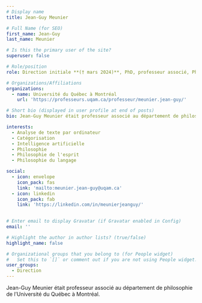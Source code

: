```yaml
---
# Display name
title: Jean-Guy Meunier

# Full Name (for SEO)
first_name: Jean-Guy
last_name: Meunier

# Is this the primary user of the site?
superuser: false

# Role/position
role: Direction initiale **(† mars 2024)**, PhD, professeur associé, Philosophie

# Organizations/Affiliations
organizations:
  - name: Université du Québec à Montréal
    url: 'https://professeurs.uqam.ca/professeur/meunier.jean-guy/'

# Short bio (displayed in user profile at end of posts)
bio: Jean-Guy Meunier était professeur associé au département de philosophie de l’Université du Québec à Montréal

interests: 
  - Analyse de texte par ordinateur
  - Catégorisation
  - Intelligence artificielle
  - Philosophie
  - Philosophie de l'esprit
  - Philosophie du langage

social:
  - icon: envelope
    icon_pack: fas
    link: 'mailto:meunier.jean-guy@uqam.ca'
  - icon: linkedin
    icon_pack: fab
    link: 'https://linkedin.com/in/meunierjeanguy/'
  

# Enter email to display Gravatar (if Gravatar enabled in Config)
email: ''

# Highlight the author in author lists? (true/false)
highlight_name: false

# Organizational groups that you belong to (for People widget)
#   Set this to `[]` or comment out if you are not using People widget.
user_groups:
  - Direction
---
```

Jean-Guy Meunier était professeur associé au département de philosophie de l’Université du Québec à Montréal.

